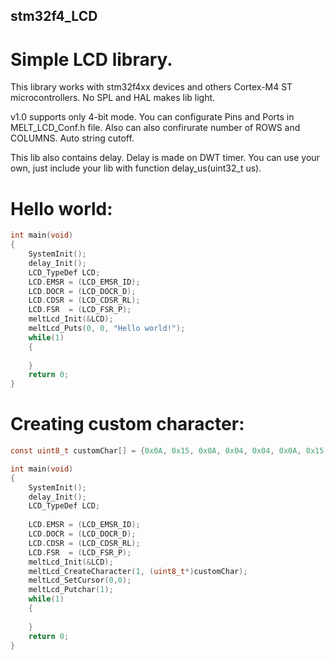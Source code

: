 ## stm32f4_LCD
# Simple LCD library. 

This library works with stm32f4xx devices and others Cortex-M4 ST microcontrollers.
No SPL and HAL makes lib light.

v1.0 supports only 4-bit mode.
You can configurate Pins and Ports in MELT_LCD_Conf.h file.
Also can also confirurate number of ROWS and COLUMNS.
Auto string cutoff. 

This lib also contains delay. Delay is made on DWT timer. You can use your own, just include your lib with function delay_us(uint32_t us).

# Hello world:

``` c
int main(void)
{
    SystemInit();
    delay_Init();
    LCD_TypeDef LCD;
    LCD.EMSR = (LCD_EMSR_ID);
    LCD.DOCR = (LCD_DOCR_D);
    LCD.CDSR = (LCD_CDSR_RL);
    LCD.FSR  = (LCD_FSR_P);
    meltLcd_Init(&LCD); 
    meltLcd_Puts(0, 0, "Hello world!");
    while(1)
    {
        
    }
    return 0;
}
```

# Creating custom character:

``` c
const uint8_t customChar[] = {0x0A, 0x15, 0x0A, 0x04, 0x04, 0x0A, 0x15, 0x0A};

int main(void)
{
    SystemInit();
    delay_Init();
    LCD_TypeDef LCD;
    
    LCD.EMSR = (LCD_EMSR_ID);
    LCD.DOCR = (LCD_DOCR_D);
    LCD.CDSR = (LCD_CDSR_RL);
    LCD.FSR  = (LCD_FSR_P);
    meltLcd_Init(&LCD); 
    meltLcd_CreateCharacter(1, (uint8_t*)customChar);
    meltLcd_SetCursor(0,0);
    meltLcd_Putchar(1);
    while(1)
    {
        
    }
    return 0;
}
```

